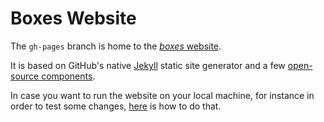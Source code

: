 # Boxes Website

The `gh-pages` branch is home to the [*boxes* website](https://boxes.thomasjensen.com).

It is based on GitHub's native [Jekyll](https://jekyllrb.com/) static site generator and a few
[open-source components](https://boxes.thomasjensen.com/website-attribution.html).

In case you want to run the website on your local machine, for instance in order to test some changes,
[here](https://boxes.thomasjensen.com/2021/05/website-updates.html#website-on-local-machine) is how to do that.
